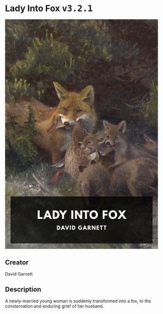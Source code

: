 
# Lady Into Fox <kbd>v3.2.1</kbd>

<center>
  <img src="./cover-1024.jpg"/>
</center>

## Creator
David Garnett

## Description
A newly-married young woman is suddenly transformed into a fox, to the consternation and enduring grief of her husband.

